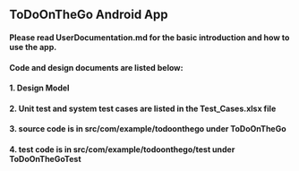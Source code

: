 ## ToDoOnTheGo Android App

#### Please read UserDocumentation.md for the basic introduction and how to use the app.

#### Code and design documents are listed below:
#### 1. Design Model
#### 2. Unit test and system test cases are listed in the Test_Cases.xlsx file
#### 3. source code is in src/com/example/todoonthego under ToDoOnTheGo
#### 4. test code is in src/com/example/todoonthego/test under ToDoOnTheGoTest

